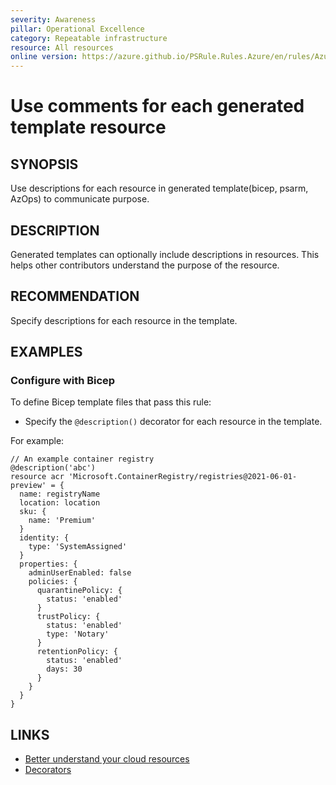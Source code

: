 ```yaml
---
severity: Awareness
pillar: Operational Excellence
category: Repeatable infrastructure
resource: All resources
online version: https://azure.github.io/PSRule.Rules.Azure/en/rules/Azure.Template.UseDescriptions/
---
```


# Use comments for each generated template resource

## SYNOPSIS

Use descriptions for each resource in generated template(bicep, psarm, AzOps) to communicate purpose.

## DESCRIPTION

Generated templates can optionally include descriptions in resources.
This helps other contributors understand the purpose of the resource.

## RECOMMENDATION

Specify descriptions for each resource in the template.

## EXAMPLES

### Configure with Bicep

To define Bicep template files that pass this rule:

- Specify the `@description()` decorator for each resource in the template.

For example:

```bicep
// An example container registry
@description('abc')
resource acr 'Microsoft.ContainerRegistry/registries@2021-06-01-preview' = {
  name: registryName
  location: location
  sku: {
    name: 'Premium'
  }
  identity: {
    type: 'SystemAssigned'
  }
  properties: {
    adminUserEnabled: false
    policies: {
      quarantinePolicy: {
        status: 'enabled'
      }
      trustPolicy: {
        status: 'enabled'
        type: 'Notary'
      }
      retentionPolicy: {
        status: 'enabled'
        days: 30
      }
    }
  }
}
```

## LINKS

- [Better understand your cloud resources](https://learn.microsoft.com/azure/architecture/framework/devops/automation-infrastructure#better-understand-your-cloud-resources)
- [Decorators](https://docs.microsoft.com/azure/azure-resource-manager/bicep/parameters#decorators)
